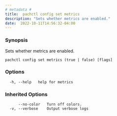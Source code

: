 ```yaml
---
# metadata # 
title:  pachctl config set metrics
description: "Sets whether metrics are enabled."
date:  2022-10-11T14:56:32-04:00
---
```


### Synopsis

Sets whether metrics are enabled.

```
pachctl config set metrics (true | false) [flags]
```

### Options

```
  -h, --help   help for metrics
```

### Inherited Options

```
      --no-color   Turn off colors.
  -v, --verbose    Output verbose logs
```

